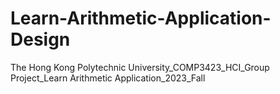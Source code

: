 # Learn-Arithmetic-Application-Design
The Hong Kong Polytechnic University_COMP3423_HCI_Group Project_Learn Arithmetic Application_2023_Fall
